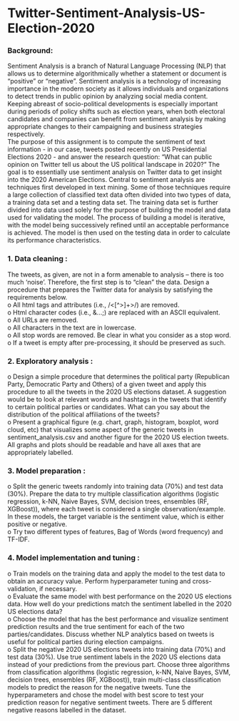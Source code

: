 # Twitter-Sentiment-Analysis-US-Election-2020
### Background:
Sentiment Analysis is a branch of Natural Language Processing (NLP) that allows us to determine algorithmically whether a statement or document is “positive” or “negative”. Sentiment analysis is a technology of increasing importance in the modern society as it allows individuals and organizations to detect trends in public opinion by analyzing social media content. Keeping abreast of socio-political developments is especially important during periods of policy shifts such as election years, when both electoral candidates and companies can benefit from sentiment analysis by making appropriate changes to their campaigning and business strategies respectively.  
The purpose of this assignment is to compute the sentiment of text information - in our case, tweets posted recently on US Presidential Elections 2020 - and answer the research question: “What can public opinion on Twitter tell us about the US political landscape in 2020?” The goal is to essentially use sentiment analysis on Twitter data to get insight into the 2020 American Elections. Central to sentiment analysis are techniques first developed in text mining. Some of those techniques require a large collection of classified text data often divided into two types of data, a training data set and a testing data set. The training data set is further divided into data used solely for the purpose of building the model and data used for validating the model. The process of building a model is iterative, with the model being successively refined until an acceptable performance is achieved. The model is then used on the testing data in order to calculate its performance characteristics.
### 1. Data cleaning : 
The tweets, as given, are not in a form amenable to analysis – there is too much ‘noise’. Therefore, the first step is to “clean” the data. Design a procedure that prepares the Twitter data for analysis by satisfying the requirements below.  
o All html tags and attributes (i.e., /<[^>]+>/) are removed.  
o Html character codes (i.e., &...;) are replaced with an ASCII equivalent.  
o All URLs are removed.  
o All characters in the text are in lowercase.  
o All stop words are removed. Be clear in what you consider as a stop word.  
o If a tweet is empty after pre-processing, it should be preserved as such.  

### 2. Exploratory analysis :
o Design a simple procedure that determines the political party (Republican Party, Democratic Party and Others) of a given tweet and apply this procedure to all the tweets in the 2020 US elections dataset. A suggestion would be to look at relevant words and hashtags in the tweets that identify to certain political parties or candidates. What can you say about the distribution of the political affiliations of the tweets?  
o Present a graphical figure (e.g. chart, graph, histogram, boxplot, word cloud, etc) that visualizes some aspect of the generic tweets in sentiment_analysis.csv and another figure for the 2020 US election tweets. All graphs and plots should be readable and have all axes that are appropriately labelled.  

### 3. Model preparation :
o Split the generic tweets randomly into training data (70%) and test data (30%). Prepare the data to try multiple classification algorithms (logistic regression, k-NN, Naive Bayes, SVM, decision trees, ensembles (RF, XGBoost)), where each tweet is considered a single observation/example. In these models, the target variable is the sentiment value, which is either positive or negative.   
o Try two different types of features, Bag of Words (word frequency) and TF-IDF.   

### 4. Model implementation and tuning :
o Train models on the training data and apply the model to the test data to obtain an accuracy value. Perform hyperparameter tuning and cross-validation, if necessary.  
o Evaluate the same model with best performance on the 2020 US elections data. How well do your predictions match the sentiment labelled in the 2020 US elections data?  
o Choose the model that has the best performance and visualize sentiment prediction results and the true sentiment for each of the two parties/candidates. Discuss whether NLP analytics based on tweets is useful for political parties during election campaigns.  
o Split the negative 2020 US elections tweets into training data (70%) and test data (30%). Use true sentiment labels in the 2020 US elections data instead of your predictions from the previous part. Choose three algorithms from classification algorithms (logistic regression, k-NN, Naive Bayes, SVM, decision trees, ensembles (RF, XGBoost)), train multi-class classification models to predict the reason for the negative tweets. Tune the hyperparameters and chose the model with best score to test your prediction reason for negative sentiment tweets. There are 5 different negative reasons labelled in the dataset.  
